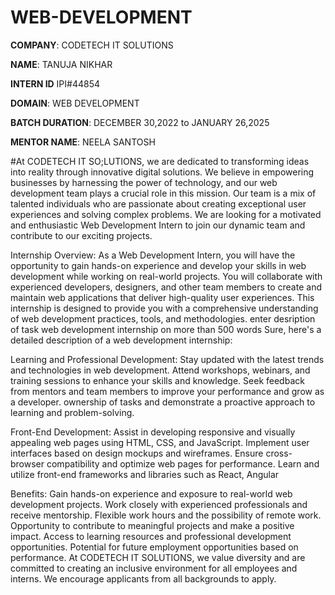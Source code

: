 # WEB-DEVELOPMENT

**COMPANY**: CODETECH IT SOLUTIONS

**NAME**: TANUJA NIKHAR

**INTERN ID** IPI#44854

**DOMAIN**: WEB DEVELOPMENT

**BATCH DURATION**: DECEMBER 30,2022 to JANUARY 26,2025

**MENTOR NAME**: NEELA SANTOSH

#At CODETECH IT SO;LUTIONS, we are dedicated to transforming ideas into reality through innovative digital solutions. We believe in empowering businesses by harnessing the power of technology, and our web development team plays a crucial role in this mission. Our team is a mix of talented individuals who are passionate about creating exceptional user experiences and solving complex problems. We are looking for a motivated and enthusiastic Web Development Intern to join our dynamic team and contribute to our exciting projects.

Internship Overview: As a Web Development Intern, you will have the opportunity to gain hands-on experience and develop your skills in web development while working on real-world projects. You will collaborate with experienced developers, designers, and other team members to create and maintain web applications that deliver high-quality user experiences. This internship is designed to provide you with a comprehensive understanding of web development practices, tools, and methodologies.
enter desription of task web development internship on more than 500 words
Sure, here's a detailed description of a web development internship:

Learning and Professional Development:
Stay updated with the latest trends and technologies in web development.
Attend workshops, webinars, and training sessions to enhance your skills and knowledge.
Seek feedback from mentors and team members to improve your performance and grow as a developer.
ownership of tasks and demonstrate a proactive approach to learning and problem-solving.

Front-End Development:
Assist in developing responsive and visually appealing web pages using HTML, CSS, and JavaScript.
Implement user interfaces based on design mockups and wireframes.
Ensure cross-browser compatibility and optimize web pages for performance.
Learn and utilize front-end frameworks and libraries such as React, Angular

Benefits:
Gain hands-on experience and exposure to real-world web development projects.
Work closely with experienced professionals and receive mentorship.
Flexible work hours and the possibility of remote work.
Opportunity to contribute to meaningful projects and make a positive impact.
Access to learning resources and professional development opportunities.
Potential for future employment opportunities based on performance.
At CODETECH IT SOLUTIONS, we value diversity and are committed to creating an inclusive environment for all employees and interns. We encourage applicants from all backgrounds to apply.

